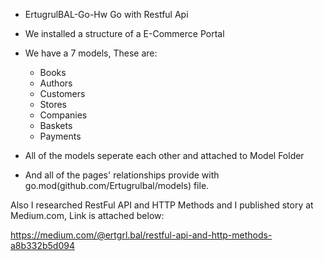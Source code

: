 - ErtugrulBAL-Go-Hw
Go with Restful Api 


- We installed a structure of a E-Commerce Portal
- We have a 7 models, These are:
  * Books
  - Authors
  - Customers
  - Stores
  - Companies
  - Baskets
  - Payments
- All of the models seperate each other and attached to Model Folder
- And all of the pages' relationships provide with go.mod(github.com/Ertugrulbal/models) file.

Also I researched RestFul API and HTTP Methods and I published story at Medium.com, Link is attached below:

  https://medium.com/@ertgrl.bal/restful-api-and-http-methods-a8b332b5d094
